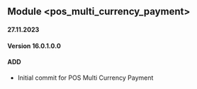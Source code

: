 ## Module <pos_multi_currency_payment>

#### 27.11.2023
#### Version 16.0.1.0.0
#### ADD

- Initial commit for POS Multi Currency Payment
